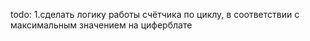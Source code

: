 todo:
 1.сделать логику работы счётчика по циклу, в соответствии с максимальным значением на циферблате

